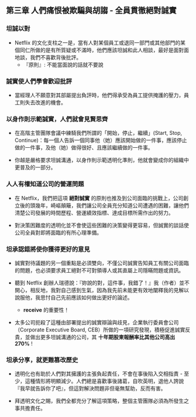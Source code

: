 ## 第三章 人們痛恨被欺騙與胡謅 - 全員貫徹絕對誠實

### 坦誠以對

- Netflix 的文化支柱之一是，當有人對某個員工或退同一部門或其他部門的某個同仁所做的是有所質疑或不滿時，他們應該坦誠和此人相談，最好是面對面地談，我們不喜歡背後批評。
  - 『原則』: 不能當面說的話就不要說

### 誠實使人們學會歡迎批評

- 當經理人不願意對其部屬提出負評時，他們得承受為員工提供掩護的壓力，員工則失去改進的機會。

### 以身作則示範誠實，人們就會見賢思齊

- 在高階主管團隊會議中練騎我們所謂的「開始，停止，繼續」(Start, Stop, Continue)：每一個人告訴一個同事他（她）應該開始做的一件事，應該停止做的一件事，及他（她）做得很好、且應該繼續做的一件事。

- 你越是嚴格要求坦誠溝通，以身作則示範透明化準則，他就會變成你的組織中更普及的一部分。

### 人人有權知道公司的營運問題

- 在 Netflix，我們把這項 **絕對誠實** 的原則也推及到公司面臨的挑戰上，公司創立後的頭幾年，崎嶇顛簸，我們讓公司全員充分知道公司遭遇的困難，讓他們清楚公司發展的時間歷程、營運績效指標、達成目標所需作出的努力。

- 對決策困難度的透明化並不會使這些困難的決策變得更容易，但誠實的談話使公司全員對即將面臨的有所心理準備。

### 坦承認錯將使你獲得更好的意見

- 誠實對待議題的另一個重點是必須雙向，不僅公司誠實告知員工有關公司面臨的問題，也必須要求員工絕對不可對領導人或其直屬上司隱瞞問題或資訊。

- 聽到 Netflix 創辦人瑞德說：『妳說的對，這件事，我錯了！』我（作者）並不開心，相反地，我對自己感到生氣，因為我先前未能更有效地闡釋我的見解以說服他，我思忖自己先前應該如何做出更好的論述。
  - **receive** 的重要性！

- 太多公司扼殺了這種由部署提出的誠實辯論與歧見，企業執行委員會公司（Corporate Executive Board, CEB）所做的一項研究發現，積極促進誠實反貴，並做出更多坦誠溝通的公司，其 **十年期股東報酬率比其他公司高出 270%** !

### 坦承分享，就更難篡改歷史

- 透明化也有助於人們對其擁護的主張負起責任，不會在事後陷入交相指責 - 至少，這種情形將明顯減少。人們總是喜歡事後諸葛，自吹英明，退他人誇說『我早就告訴你了吧』，但這對解決問題非但毫無幫助，反而有害。

- 拜透明文化之賜，我們全都充分了解這項策略，整個主管團隊必須為所發生之事共擔責任。

